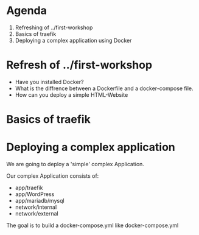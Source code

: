 # Agenda

1. Refreshing of ../first-workshop
2. Basics of traefik
3. Deploying a complex application using Docker

# Refresh of ../first-workshop

- Have you installed Docker?
- What is the diffrence between a Dockerfile and a docker-compose file.
- How can you deploy a simple HTML-Website

# Basics of traefik


# Deploying a complex application

We are going to deploy a 'simple' complex Application.

Our complex Application consists of:
- app/traefik
- app/WordPress
- app/mariadb/mysql
- network/internal
- network/external

The goal is to build a docker-compose.yml like docker-compose.yml

